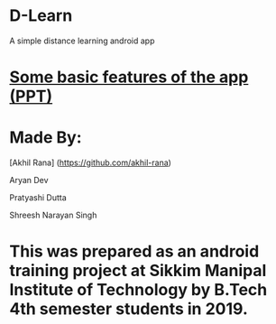 # D-Learn
A simple distance learning android app


# [Some basic features of the app (PPT)](https://onedrive.live.com/View.aspx?resid=52F1F35283E6AEE3!1318&wdSlideId=269&wdModeSwitchTime=1566079750818&authkey=!AHorNb3ThNd-SPE) 


# Made By:

[Akhil Rana] (https://github.com/akhil-rana)

Aryan Dev

Pratyashi Dutta

Shreesh Narayan Singh



# This was prepared as an android training project at Sikkim Manipal Institute of Technology by B.Tech 4th semester students in 2019.
